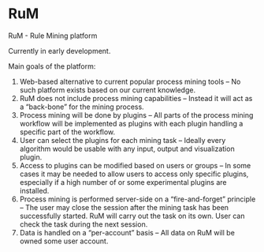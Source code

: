 # RuM
RuM - Rule Mining platform

Currently in early development.

Main goals of the platform:
1.	Web-based alternative to current popular process mining tools – No such platform exists based on our current knowledge.
2.	RuM does not include process mining capabilities – Instead it will act as a “back-bone” for the mining process.
3.	Process mining will be done by plugins – All parts of the process mining workflow will be implemented as plugins with each plugin handling a specific part of the workflow.
4.	User can select the plugins for each mining task – Ideally every algorithm would be usable with any input, output and visualization plugin.
5.	Access to plugins can be modified based on users or groups – In some cases it may be needed to allow users to access only specific plugins, especially if a high number of or some experimental plugins are installed.
6.	Process mining is performed server-side on a “fire-and-forget” principle – The user may close the session after the mining task has been successfully started. RuM will carry out the task on its own. User can check the task during the next session.
7.	Data is handled on a “per-account” basis – All data on RuM will be owned some user account. 
